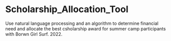 # Scholarship_Allocation_Tool
Use natural language processing and an algorithm to determine financial need and allocate the best csholarship award for summer camp participants with Borwn Girl Surf. 2022.
